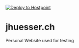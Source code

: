 [![Deploy to Hostpoint](https://github.com/jhuesser/jhuesser.ch/actions/workflows/deploy-hostpoint.yml/badge.svg?branch=master)](https://github.com/jhuesser/jhuesser.ch/actions/workflows/deploy-hostpoint.yml)
# jhuesser.ch
Personal Website used for testing

